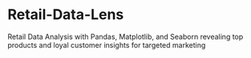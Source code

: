 # Retail-Data-Lens
Retail Data Analysis with Pandas, Matplotlib, and Seaborn revealing top products and loyal customer insights for targeted marketing
